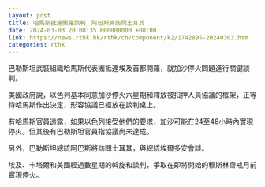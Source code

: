 ```yaml
---
layout: post
title: 哈馬斯抵達開羅談判　阿巴斯將訪問土耳其
date: 2024-03-03 20:08:35.000000000 +08:00
link: https://news.rthk.hk/rthk/ch/component/k2/1742895-20240303.htm
categories: rthk
---
```


巴勒斯坦武裝組織哈馬斯代表團抵達埃及首都開羅，就加沙停火問題進行關鍵談判。

美國政府說，以色列基本同意加沙停火六星期和釋放被扣押人員協議的框架，正等待哈馬斯作出決定，形容協議已經放在談判桌上。

有哈馬斯官員透露，如果以色列接受他們的要求，加沙可能在24至48小時內實現停火。但其後有巴勒斯坦官員指協議尚未達成。

另外，巴勒斯坦總統阿巴斯將訪問土耳其，與總統埃爾多安會談。

埃及、卡塔爾和美國經過數星期的斡旋和談判，爭取在即將開始的穆斯林齋戒月前實現停火。
